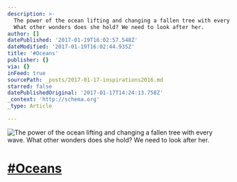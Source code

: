 ```yaml
---
description: >-
  The power of the ocean lifting and changing a fallen tree with every wave.
  What other wonders does she hold? We need to look after her.
author: []
datePublished: '2017-01-19T16:02:57.548Z'
dateModified: '2017-01-19T16:02:44.935Z'
title: '#Oceans'
publisher: {}
via: {}
inFeed: true
sourcePath: _posts/2017-01-17-inspirations2016.md
starred: false
datePublishedOriginal: '2017-01-17T14:24:13.758Z'
_context: 'http://schema.org'
_type: Article

---
```

![The power of the ocean lifting and changing a fallen tree with every wave. What other wonders does she hold? We need to look after her.](https://the-grid-user-content.s3-us-west-2.amazonaws.com/bd001bba-68b3-4729-b33d-a865697b9ca7.jpg)

# [\#Oceans][0]

[0]: https://twitter.com/#!/search?q=%23Inspirations2016